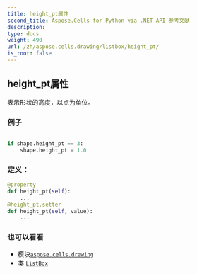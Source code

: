 ```yaml
---
title: height_pt属性
second_title: Aspose.Cells for Python via .NET API 参考文献
description:
type: docs
weight: 490
url: /zh/aspose.cells.drawing/listbox/height_pt/
is_root: false
---
```

## height_pt属性

表示形状的高度，以点为单位。

### 例子

```python

if shape.height_pt == 3:
    shape.height_pt = 1.0

```
### 定义：
```python
@property
def height_pt(self):
    ...
@height_pt.setter
def height_pt(self, value):
    ...
```

### 也可以看看
* 模块[`aspose.cells.drawing`](../../)
* 类 [`ListBox`](/cells/python-net/zh/aspose.cells.drawing/listbox)
